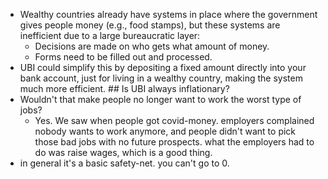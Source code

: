 - Wealthy countries already have systems in place where the government gives people money (e.g., food stamps), but these systems are inefficient due to a large bureaucratic layer:
	- Decisions are made on who gets what amount of money.
	- Forms need to be filled out and processed.
- UBI could simplify this by depositing a fixed amount directly into your bank account, just for living in a wealthy country, making the system much more efficient. ## Is UBI always inflationary?
- Wouldn't that make people no longer want to work the worst type of jobs?
	- Yes. We saw when people got covid-money. employers complained nobody wants to work anymore, and people didn't want to pick those bad jobs with no future prospects. what the employers had to do was raise wages, which is a good thing.
- in general it's a basic safety-net. you can't go to 0.
